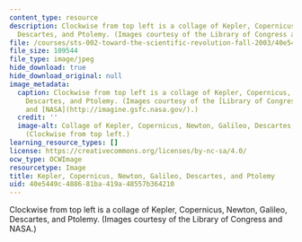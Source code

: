 ```yaml
---
content_type: resource
description: Clockwise from top left is a collage of Kepler, Copernicus, Newton, Galileo,
  Descartes, and Ptolemy. (Images courtesy of the Library of Congress and NASA.)
file: /courses/sts-002-toward-the-scientific-revolution-fall-2003/40e5449c488681ba419a48557b364210_sts-002f03.jpg
file_size: 109544
file_type: image/jpeg
hide_download: true
hide_download_original: null
image_metadata:
  caption: Clockwise from top left is a collage of Kepler, Copernicus, Newton, Galileo,
    Descartes, and Ptolemy. (Images courtesy of the [Library of Congress](http://www.loc.gov/rr/print/)
    and [NASA](http://imagine.gsfc.nasa.gov/).)
  credit: ''
  image-alt: Collage of Kepler, Copernicus, Newton, Galileo, Descartes, and Ptolemy.
    (Clockwise from top left.)
learning_resource_types: []
license: https://creativecommons.org/licenses/by-nc-sa/4.0/
ocw_type: OCWImage
resourcetype: Image
title: Kepler, Copernicus, Newton, Galileo, Descartes, and Ptolemy
uid: 40e5449c-4886-81ba-419a-48557b364210
---
```

Clockwise from top left is a collage of Kepler, Copernicus, Newton, Galileo, Descartes, and Ptolemy. (Images courtesy of the Library of Congress and NASA.)